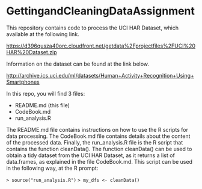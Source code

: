 # GettingandCleaningDataAssignment

This repository contains code to process the UCI HAR Dataset, which available at the following link.

https://d396qusza40orc.cloudfront.net/getdata%2Fprojectfiles%2FUCI%20HAR%20Dataset.zip

Information on the dataset can be found at the link below.

http://archive.ics.uci.edu/ml/datasets/Human+Activity+Recognition+Using+Smartphones

In this repo, you will find 3 files:

* README.md (this file)
* CodeBook.md
* run_analysis.R

The README.md file contains instructions on how to use the R scripts for data processing. The
CodeBook.md file contains details about the content of the processed data. Finally, the
run_analysis.R file is the R script that contains the function cleanData(). The function cleanData()
can be used to obtain a tidy dataset from the UCI HAR Dataset, as it returns a list of data.frames,
as explained in the file CodeBook.md. This script can be used in the following way, at the R prompt:

`> source("run_analysis.R")`
`> my_dfs <- cleanData()`
